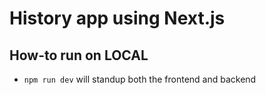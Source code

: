 # History app using Next.js

## How-to run on LOCAL
- `npm run dev` will standup both the frontend and backend

